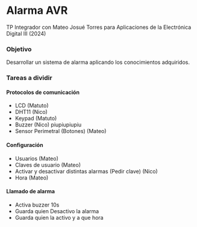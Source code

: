 # Alarma AVR
TP Integrador con Mateo Josué Torres para Aplicaciones de la Electrónica Digital lII (2024)

### Objetivo 

Desarrollar un sistema de alarma aplicando los conocimientos adquiridos.

### Tareas a dividir

#### Protocolos de comunicación
- LCD (Matuto)
- DHT11 (Nico)
- Keypad (Matuto)
- Buzzer (Nico) piupiupiupiu
- Sensor Perimetral (Botones) (Mateo)

#### Configuración
- Usuarios (Mateo)
- Claves de usuario (Mateo)
- Activar y desactivar distintas alarmas (Pedir clave) (Nico)
- Hora (Mateo)

#### Llamado de alarma
- Activa buzzer 10s
- Guarda quien Desactivo la alarma
- Guarda quien la activo y a que hora

